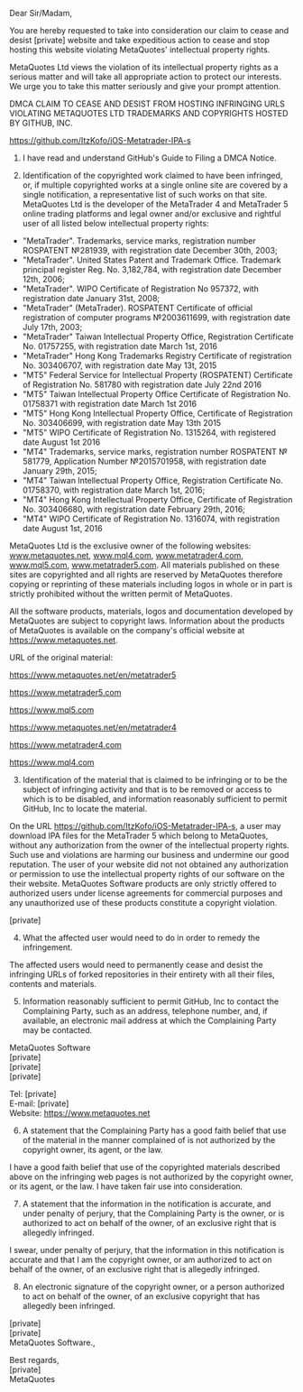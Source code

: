 Dear Sir/Madam,  
  
You are hereby requested to take into consideration our claim to cease and desist [private] website and take expeditious action to cease and stop hosting this website violating MetaQuotes' intellectual property rights.   
  
MetaQuotes Ltd views the violation of its intellectual property rights as a serious matter and will take all appropriate action to protect our interests. We urge you to take this matter seriously and give your prompt attention.   
  
  
  
DMCA CLAIM TO CEASE AND DESIST FROM HOSTING INFRINGING URLS VIOLATING METAQUOTES LTD TRADEMARKS AND COPYRIGHTS HOSTED BY GITHUB, INC.  
  
https://github.com/ItzKofo/iOS-Metatrader-IPA-s  
1. I have read and understand GitHub's Guide to Filing a DMCA Notice.  
  
2. Identification of the copyrighted work claimed to have been infringed, or, if multiple copyrighted works at a single online site are covered by a single notification, a representative list of such works on that site.  
MetaQuotes Ltd is the developer of the MetaTrader 4 and MetaTrader 5  online trading platforms and legal owner and/or exclusive and rightful user of all listed below intellectual property rights:  
  
- "MetaTrader". Trademarks, service marks, registration number ROSPATENT №281939, with registration date December 30th, 2003;  
- "MetaTrader". United States Patent and Trademark Office. Trademark principal register Reg. No. 3,182,784, with registration date December 12th, 2006;  
- "MetaTrader". WIPO Certificate of Registration No  957372, with registration date January 31st,  2008;  
- "MetaTrader" (MetaTrader). ROSPATENT Certificate of official registration of computer programs №2003611699, with registration date July 17th, 2003;  
- "MetaTrader"  Taiwan Intellectual Property Office, Registration Certificate No. 01757255, with registration date March 1st, 2016      
- "MetaTrader" Hong Kong Trademarks Registry Certificate of registration No. 303406707, with registration date May 13t, 2015  
- "MT5" Federal Service for Intellectual Property (ROSPATENT) Certificate of Registration No. 581780 with registration date July 22nd 2016  
- "MT5" Taiwan Intellectual Property Office Certificate of Registration No. 01758371 with registration date March 1st  2016  
- "MT5" Hong Kong Intellectual Property Office, Certificate of Registration No. 303406699, with registration date May 13th  2015  
- "MT5" WIPO Certificate of Registration No. 1315264, with registered date August 1st 2016  
- "MT4" Trademarks, service marks, registration number ROSPATENT № 581779, Application Number №2015701958, with registration date January 29th, 2015;  
- "MT4" Taiwan Intellectual Property Office, Registration Certificate No. 01758370, with registration date March 1st, 2016;  
- "MT4" Hong Kong Intellectual Property Office, Certificate of Registration No. 303406680, with registration date February 29th, 2016;  
- "MT4" WIPO Certificate of Registration No. 1316074, with registration date August 1st, 2016  

MetaQuotes Ltd is the exclusive owner of the following websites: www.metaquotes.net, www.mql4.com, www.metatrader4.com, www.mql5.com, www.metatrader5.com. All materials published on these sites are copyrighted and all rights are reserved by MetaQuotes therefore copying or reprinting of these materials including logos in whole or in part is strictly prohibited without the written permit of MetaQuotes.  
  
All the software products, materials, logos and documentation developed by MetaQuotes are subject to copyright laws. Information about the products of MetaQuotes is available on the company's official website at https://www.metaquotes.net.  
  
URL of the original material:  
  
https://www.metaquotes.net/en/metatrader5  
  
https://www.metatrader5.com  
  
https://www.mql5.com  
  
https://www.metaquotes.net/en/metatrader4  
  
https://www.metatrader4.com  
  
https://www.mql4.com  
  
  
  
3. Identification of the material that is claimed to be infringing or to be the subject of infringing activity and that is to be removed or access to which is to be disabled, and information reasonably sufficient to permit GitHub, Inc to locate the material.  
  
On the URL https://github.com/ItzKofo/iOS-Metatrader-IPA-s, a user may download IPA files for the MetaTrader 5 which belong to MetaQuotes, without any authorization from the owner of the intellectual property rights.  Such use and violations are harming our business and undermine our good reputation. The user of your website did not not obtained any authorization or permission to use the intellectual property rights of our software on the their website. MetaQuotes Software products are only strictly offered to authorized users under license agreements for commercial purposes and any unauthorized use of these products constitute a copyright violation.  
  
  
  [private]  
  
  
  
4. What the affected user would need to do in order to remedy the infringement.  
  
‌The affected users would need to permanently cease and desist the infringing URLs of forked repositories in their entirety with all their files, contents and materials.  
  
5. Information reasonably sufficient to permit GitHub, Inc to contact the Complaining Party, such as an address, telephone number, and, if available, an electronic mail address at which the Complaining Party may be contacted.  
  
MetaQuotes Software  
[private]  
[private]  
[private]  
  
Tel: [private]  
E-mail: [private]  
Website: https://www.metaquotes.net  
  
6. A statement that the Complaining Party has a good faith belief that use of the material in the manner complained of is not authorized by the copyright owner, its agent, or the law.  
  
I have a good faith belief that use of the copyrighted materials described above on the infringing web pages is not authorized by the copyright owner, or its agent, or the law. I have taken fair use into consideration.  
  
7. A statement that the information in the notification is accurate, and under penalty of perjury, that the Complaining Party is the owner, or is authorized to act on behalf of the owner, of an exclusive right that is allegedly infringed.  
  
I swear, under penalty of perjury, that the information in this notification is accurate and that I am the copyright owner, or am authorized to act on behalf of the owner, of an exclusive right that is allegedly infringed.  
  
  
8. An electronic signature of the copyright owner, or a person authorized to act on behalf of the owner, of an exclusive copyright that has allegedly been infringed.  
  
[private]  
[private]  
MetaQuotes Software.,  
  
Best regards,  
[private]  
MetaQuotes  

